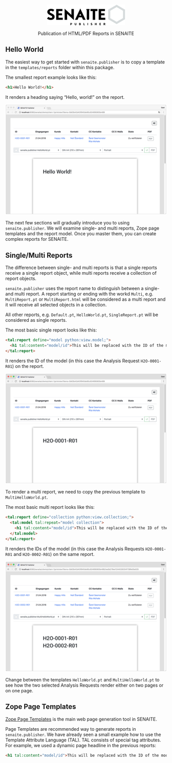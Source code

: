 <div align="center">

  <a href="https://github.com/senaite/senaite.publisher">
    <img src="static/logo.png" alt="SENAITE PUBLISHER" height="64" />
  </a>
  <p>Publication of HTML/PDF Reports in SENAITE</p>

</div>

## Hello World

The easiest way to get started with `senaite.publisher` is to copy a template in
the `templates/reports` folder within this package.


The smallest report example looks like this:

```html
<h1>Hello World!</h1>
```

It renders a heading saying “Hello, world!” on the report.

<img src="static/1_hello_world.png" alt="Hello World" />

The next few sections will gradually introduce you to using `senaite.publisher`.
We will examine single- and multi reports, Zope page templates and the report model.
Once you master them, you can create complex reports for SENAITE.

## Single/Multi Reports

The difference between single- and multi reports is that a single reports
receive a single report object, while multi reports receive a collection of
report objects.

`senaite.publisher` uses the report name to distinguish between a single- and
multi report. A report starting or ending with the workd `Multi`, e.g.
`MultiReport.pt` or `MultiReport.html` will be considered as a multi report and
it will receive all selected objects in a collection.

All other reports, e.g. `Default.pt`, `HelloWorld.pt`, `SingleReport.pt` will be
considered as single reports.

The most basic single report looks like this:

```html
<tal:report define="model python:view.model;">
  <h1 tal:content="model/id">This will be replaced with the ID of the model</h1>
</tal:report>
```

It renders the ID of the model (in this case the Analysis Request `H2O-0001-R01`) on the report.

<img src="static/2_single_report.png" alt="Single Report" />

To render a multi report, we need to copy the previous template to `MultiHelloWorld.pt`.

The most basic multi report looks like this:

```html
<tal:report define="collection python:view.collection;">
  <tal:model tal:repeat="model collection">
    <h1 tal:content="model/id">This will be replaced with the ID of the model</h1>
  </tal:model>
</tal:report>
```

It renders the IDs of the model (in this case the Analysis Requests
`H2O-0001-R01` and `H2O-0002-R01`) on the same report.

<img src="static/3_multi_report.png" alt="Multi Report" />

Change between the templates `HelloWorld.pt` and `MultiHelloWorld.pt` to see how
the two selected Analysis Requests render either on two pages or on one page.

## Zope Page Templates

[Zope Page Templates](http://zope.readthedocs.io/en/latest/zope2book/ZPT.html)
is the main web page generation tool in SENAITE.

Page Templates are recommended way to generate reports in `senaite.publisher`.
We have already seen a small example how to use the Template Attribute Language
(TAL). TAL consists of special tag attributes. For example, we used a dynamic
page headline in the previous reports:

```html
<h1 tal:content="model/id">This will be replaced with the ID of the model</h1>
```
